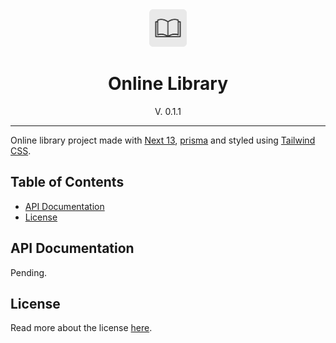 <div align=center>
<img width=60 height=60 src="client/app/icon.svg" alt="book-icon">
<h1>Online Library</h1>
<p>V. 0.1.1</p>
</div>

---

Online library project made with [Next 13](https://nextjs.org/), [prisma](https://www.prisma.io/) and styled using [Tailwind CSS](https://tailwindcss.com/).

<h2>Table of Contents</h2>

- [API Documentation](#api-documentation)
- [License](#license)

## API Documentation

Pending.

## License

Read more about the license [here](LICENSE.md).